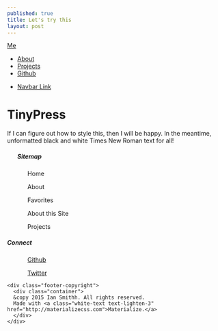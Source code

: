 ```yaml
---
published: true
title: Let's try this
layout: post
---
```

<link href="http://sentientredstripe.github.io/css/materialize.css" type="text/css" rel="stylesheet" media="screen,projection"/>
<!--Navbar-->
  <nav class="teal lighten-1" role="navigation">
    <div class="nav-wrapper container"><a id="logo-container" href="#" class="brand-logo">Me</a>
<ul class="right hide-on-med-and-down">
        <li><a href="about.html">About</a></li>
        <li><a href="projects.html">Projects</a></li>
		<li><a href="https://github.com/sentientredstripe">Github</a></li>
		</ul>
      <ul id="nav-mobile" class="side-nav">
        <li><a href="#">Navbar Link</a></li>
      </ul>
      <a href="#" data-activates="nav-mobile" class="button-collapse"><i class="mdi-navigation-menu"></i></a>
    </div>
  </nav>
<title>Let's try this</title>
<h1>TinyPress</h1>
<p>If I can figure out how to style this, then I will be happy.  In the meantime, unformatted black and white Times New Roman text for all!</p>

<!--Footer-->
  <footer class="page-footer grey darken-1">
    <div class="container">
      <div class="row">
        <div class="col s6">
		<ul>
          <h5 class="white-text">Sitemap</h5>
          <ul class="grey-text text-lighten-4">Home</ul>
		  <ul class="grey-text text-lighten-4">About</ul>
		  <ul class="grey-text text-lighten-4 indent">Favorites</ul>
		   <ul class="grey-text text-lighten-4 indent">About this Site</ul>
		  <ul class="grey-text text-lighten-4">Projects</ul>
		</ul>
</div>
<div class="row">
        <div class="col s6">
          <h5 class="white-text">Connect</h5>
          <ul>
            <ul><a class="white-text" href="https://github.com/sentientredstripe">Github</a></ul>
            <ul><a class="white-text" href="https://twitter.com/cylononsecurity">Twitter</a></u>
          </ul>
        </div>
      </div>
	  </div>
    </div>
	
    <div class="footer-copyright">
      <div class="container">
	  &copy 2015 Ian Smithh. All rights reserved.
      Made with <a class="white-text text-lighten-3" href="http://materializecss.com">Materialize.</a>
      </div>
    </div>
  </footer>
<!--Footer ends-->